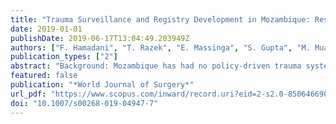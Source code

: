 ```yaml
---
title: "Trauma Surveillance and Registry Development in Mozambique: Results of a 1-Year Study and the First Phase of National Implementation"
date: 2019-01-01
publishDate: 2019-06-17T13:04:49.203949Z
authors: ["F. Hamadani", "T. Razek", "E. Massinga", "S. Gupta", "M. Muataco", "P. Muripiha", "C. Maguni", "V. Muripa", "I. Percina", "A. Costa", "P. Yohannan", "D. Bracco", "E. Wong", "S. Harper", "D.L. Deckelbaum", "O. Neves"]
publication_types: ["2"]
abstract: "Background: Mozambique has had no policy-driven trauma system and no hospital-based trauma registries, and injury was not a public health priority. In other low-income countries, trauma system implementation and trauma registries have helped to reduce mortality from injury by up to 35%. In 2014, we introduced a trauma registry in four hospitals in Maputo serving 18,000 patients yearly. The project has since expanded nationally. This study summarizes the challenges, results, and lessons learned from this large national undertaking. Methods: Between October 2014--September 2015, we implemented a trauma registry at four hospitals in Maputo. In October 2015, the project began to be expanded nationally. Physicians and allied health professionals at each hospital were trained to implement the registry, and each identified and trained data collectors. We conducted semi-structured interviews with the key stakeholders of this project to identify the challenges, results, and creative solutions implemented for the success of this project. Results: Most participants identified the importance of having a trauma registry and its usefulness in identifying gaps in trauma care. The registry identified that less than 5% of injured patients arrived by ambulance, which served as evidence for the need for a prehospital system, which the Ministry of Health had already begun implementing. Participants also highlighted how the registry has allowed for a structured clinical approach to patients, ensuring that severely injured patients are identified early. Challenges reported included the high rates of missing data, the difficulty in establishing a streamlined flow of trauma patients within each hospital, and the bureaucratic challenges faced when attempting to improve capacity for trauma care at each hospital by introducing a trauma bay and new technologies. Participants identified the need to improve data completeness, to disseminate the results of the project nationally and internationally, to improve inter-divisional cooperation, and to continue educating health providers on the importance of registries. Participants also identified political instabilities in the region as a potential source of challenge in expanding the project nationally; they also identified the lack of uniform resource allocation and low personnel in many areas, especially rural, as a major burden that would need to be overcome. Conclusion: Introduction of a trauma registry system in Mozambique is feasible and necessary. Initial findings provide insight into the nature of traumas seen in Maputo hospitals, but also underscore future challenges, especially in minimizing missing data, utilizing data to develop evidence-based trauma prevention policies, and ensuring the sustainability of these efforts by ensuring continued governmental support, education, and resource allocation. Many of these measures are being undertaken. o̧pyright 2019, Société Internationale de Chirurgie."
featured: false
publication: "*World Journal of Surgery*"
url_pdf: "https://www.scopus.com/inward/record.uri?eid=2-s2.0-85064669099&doi=10.1007%2fs00268-019-04947-7&partnerID=40&md5=7ed4cbb3b4ccbcb68fa8a6bf98c775e6"
doi: "10.1007/s00268-019-04947-7"
---
```


